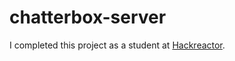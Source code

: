 # chatterbox-server

I completed this project as a student at <a href="https://www.hackreactor.com">Hackreactor</a>.
